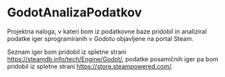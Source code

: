 # GodotAnalizaPodatkov
Projektna naloga, v kateri bom iz podatkovne baze pridobil in analiziral podatke iger sprogramiranih v Godotu objavljene na portal Steam.

Seznam iger bom pridobil iz spletne strani https://steamdb.info/tech/Engine/Godot/,
podatke posamičnih iger pa bom pridobil iz spletne strani https://store.steampowered.com/.
